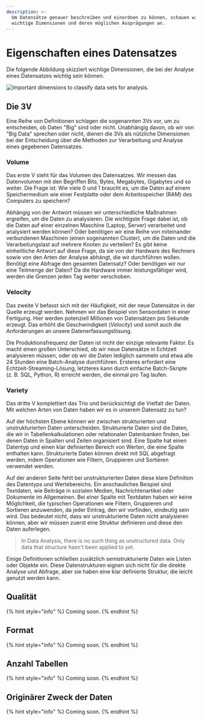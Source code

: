 ```yaml
---
description: >-
  Um Datensätze genauer beschreiben und einordnen zu können, schauen wir uns
  wichtige Dimensionen und deren möglichen Ausprägungen an.
---
```


# Eigenschaften eines Datensatzes

Die folgende Abbildung skizziert wichtige Dimensionen, die bei der Analyse eines Datensatzes wichtig sein können.

![Important dimensions to classify data sets for analysis.](<../../../.gitbook/assets/dataset\_dimensions\_2x (1).png>)

## Die 3V

Eine Reihe von Definitionen schlagen die sogenannten 3Vs vor, um zu entscheiden, ob Daten "Big" sind oder nicht. Unabhängig davon, ob wir von "Big Data" sprechen oder nicht, dienen die 3Vs als nützliche Dimensionen bei der Entscheidung über die Methoden zur Verarbeitung und Analyse eines gegebenen Datensatzes.

### Volume

Das erste V steht für das Volumen des Datensatzes. Wir messen das Datenvolumen mit den Begriffen Bits, Bytes, Megabytes, Gigabytes und so weiter. Die Frage ist: Wie viele 0 und 1 braucht es, um die Daten auf einem Speichermedium wie einer Festplatte oder dem Arbeitsspeicher (RAM) des Computers zu speichern?&#x20;

Abhängig von der Antwort müssen wir unterschiedliche Maßnahmen ergreifen, um die Daten zu analysieren. Die wichtigste Frage dabei ist, ob die Daten auf einer einzelnen Maschine (Laptop, Server) verarbeitet und analysiert werden können? Oder benötigen wir eine Reihe von miteinander verbundenen Maschinen (einen sogenannten Cluster), um die Daten und die Verarbeitungslast auf mehrere Knoten zu verteilen? Es gibt keine einheitliche Antwort auf diese Frage, da sie von der Hardware des Rechners sowie von den Arten der Analyse abhängt, die wir durchführen wollen. Benötigt eine Abfrage den gesamten Datensatz? Oder benötigen wir nur eine Teilmenge der Daten? Da die Hardware immer leistungsfähiger wird, werden die Grenzen jeden Tag weiter verschoben.

### Velocity

Das zweite V befasst sich mit der Häufigkeit, mit der neue Datensätze in der Quelle erzeugt werden. Nehmen wir das Beispiel von Sensordaten in einer Fertigung. Hier werden potenziell Millionen von Datensätzen pro Sekunde erzeugt. Das erhöht die Geschwindigkeit (_Velocity_) und somit auch die Anforderungen an unsere Datenerfassungslösung.

Die Produktionsfrequenz der Daten ist nicht der einzige relevante Faktor. Es macht einen großen Unterschied, ob wir neue Datensätze in Echtzeit analysieren müssen, oder ob wir die Daten lediglich sammeln und etwa alle 24 Stunden eine Batch-Analyse durchführen. Ersteres erfordert eine Echtzeit-Streaming-Lösung, letzteres kann durch einfache Batch-Skripte (z. B. SQL, Python, R) erreicht werden, die einmal pro Tag laufen.

### Variety

Das dritte V komplettiert das Trio und berücksichtigt die Vielfalt der Daten. Mit welchen Arten von Daten haben wir es in unserem Datensatz zu tun?&#x20;

Auf der höchsten Ebene können wir zwischen strukturierten und unstrukturierten Daten unterscheiden. Strukturierte Daten sind die Daten, die wir in Tabellenkalkulationen oder relationalen Datenbanken finden, bei denen Daten in Spalten und Zeilen organisiert sind. Eine Spalte hat einen Datentyp und einen klar definierten Bereich von Werten, die eine Spalte enthalten kann. Strukturierte Daten können direkt mit SQL abgefragt werden, indem Operationen wie Filtern, Gruppieren und Sortieren verwendet werden.

Auf der anderen Seite fehlt bei unstrukturierten Daten diese klare Definition des Datentyps und Wertebereichs. Ein anschauliches Beispiel sind Textdaten, wie Beiträge in sozialen Medien, Nachrichtenartikel oder Dokumente im Allgemeinen. Bei einer Spalte mit Textdaten haben wir keine Möglichkeit, die typischen Operationen wie Filtern, Gruppieren und Sortieren anzuwenden, da jeder Eintrag, den wir vorfinden, eindeutig sein wird. Das bedeutet nicht, dass wir unstrukturierte Daten nicht analysieren können, aber wir müssen zuerst eine Struktur definieren und diese den Daten auferlegen.

> In Data Analysis, there is no such thing as unstructured data. Only data that structure hasn't been applied to yet.

Einige Definitionen schließen zusätzlich semistrukturierte Daten wie Listen oder Objekte ein. Diese Datenstrukturen eignen sich nicht für die direkte Analyse und Abfrage, aber sie haben eine klar definierte Struktur, die leicht genutzt werden kann.

## Qualität

{% hint style="info" %}
Coming soon.
{% endhint %}

## Format

{% hint style="info" %}
Coming soon.
{% endhint %}

## Anzahl Tabellen

{% hint style="info" %}
Coming soon.
{% endhint %}

## Originärer Zweck der Daten

{% hint style="info" %}
Coming soon.
{% endhint %}
